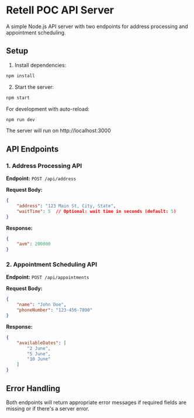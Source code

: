 # Retell POC API Server

A simple Node.js API server with two endpoints for address processing and appointment scheduling.

## Setup

1. Install dependencies:
```bash
npm install
```

2. Start the server:
```bash
npm start
```

For development with auto-reload:
```bash
npm run dev
```

The server will run on http://localhost:3000

## API Endpoints

### 1. Address Processing API

**Endpoint:** `POST /api/address`

**Request Body:**
```json
{
    "address": "123 Main St, City, State",
    "waitTime": 5  // Optional: wait time in seconds (default: 5)
}
```

**Response:**
```json
{
    "avm": 200000
}
```

### 2. Appointment Scheduling API

**Endpoint:** `POST /api/appointments`

**Request Body:**
```json
{
    "name": "John Doe",
    "phoneNumber": "123-456-7890"
}
```

**Response:**
```json
{
    "availableDates": [
        "2 June",
        "5 June",
        "10 June"
    ]
}
```

## Error Handling

Both endpoints will return appropriate error messages if required fields are missing or if there's a server error. 